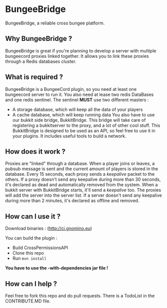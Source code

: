 BungeeBridge
============

BungeeBridge, a reliable cross bungee platform.

Why BungeeBridge ?
------------------

BungeeBridge is great if you're planning to develop a server with multiple bungeecord proxies linked together.
It allows you to link these proxies through a Redis databases cluster.


What is required ?
------------------

BungeeBridge is a BungeeCord plugin, so you need at least one bungeecord server to run it.
You also need at lease two redis DataBases and one redis sentinel.
The sentinel **MUST** use two different masters :
 * A storage database, which will keep all the data of your players
 * A cache database, which will keep running data
You also have to use our bukkit side bridge, BukkitBridge. This bridge will take care of registering a bukkitserver to the proxy, and a lot of other cool stuff.
This BukkitBridge is designed to be used as an API, so feel free to use it in your plugins.
It includes useful tools to build a network.

How does it work ?
------------------

Proxies are "linked" through a database.
When a player joins or leaves, a pubsub message is sent and the current amount of players is stored in the database.
Every 15 seconds, each proxy sends a *keepalive* packet to the others. If a proxy doesn't send any keepalive during more than 30 seconds, it's declared as dead and automatically removed from the system.
When a bukkit server with BukkitBridge starts, it'll send a *keepalive* too. The proxies will add the server into the server list. If a server doesn't send any keepalive during more than 2 minutes, it's declared as offline and removed.

How can I use it ?
------------------

Download binaries : (http://ci.gnomino.eu)

You can build the plugin :
* Build CrossPermissionsAPI
* Clone this repo
* Run `mvn install`

**You have to use the -with-dependencies jar file !**

How can I help ?
----------------

Feel free to fork this repo and do pull requests. There is a TodoList in the CONTRIBUTE.MD file.
